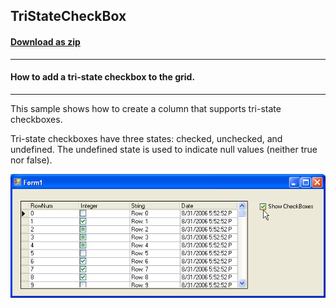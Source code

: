 ## TriStateCheckBox
#### [Download as zip](https://grapecity.github.io/DownGit/#/home?url=https://github.com/GrapeCity/ComponentOne-WinForms-Samples/tree/master/NetFramework\TrueDBGrid\VB\TriStateCheckBox)
____
#### How to add a tri-state checkbox to the grid.
____
This sample shows how to create a column that supports tri-state checkboxes.

Tri-state checkboxes have three states: checked, unchecked, and undefined.
The undefined state is used to indicate null values (neither true nor false).

![screenshot](screenshot.PNG)
